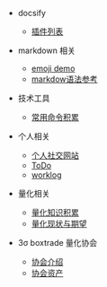 * docsify
  
  * [插件列表](docsify/pluginsList.md)

* markdown 相关
  
  * [emoji demo](markdown/emoji.md)
  * [markdow语法参考](markdown/markdow语法参考.md)

* 技术工具
  
  * [常用命令积累](tool/toolcmd.md)

* 个人相关
  
  * [个人社交网站](me/me.md)
  * [ToDo](me/ToDo.md)
  * [worklog](日志/worklog.md)

* 量化相关
  
  * [量化知识积累](量化/量化知识积累.md)
  * [量化现状与期望](量化/量化现状与期望.md)

* 3σ boxtrade 量化协会
  
  * [协会介绍](boxtrade/wiki.md)
  * [协会资产](boxtrade/boxtrade.md)